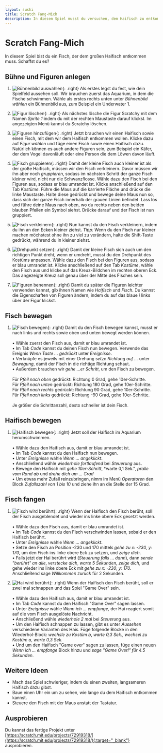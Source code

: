 ```yaml
---
layout: sushi
title: Scratch Fang-Mich
description: In diesem Spiel musst du versuchen, dem Haifisch zu entkommen.
---
```


# Scratch Fang-Mich

In diesem Spiel bist du ein Fisch, der dem großen Haifisch entkommen muss. Schaffst du es?

## Bühne und Figuren anlegen

1. ![Bühnenbild auswählen](scratch-fang-mich-v3/01-background.png){: .right}
Als erstes legst du fest, wie dein Spielfeld aussehen soll. Wir brauchen zuerst das Aquarium, in dem die Fische schwimmen. Wähle als erstes rechts unten unter *Bühnenbild wählen* ein Bühnenbild aus, zum Beispiel ein Underwater 1.

2. ![Figur löschen](scratch-fang-mich-v3/02-delete-scratchy.png){: .right}
Als nächstes lösche die Figur Scratchy mit dem Namen *Sprite 1* indem du mit der rechten Maustaste darauf klickst. 
Im angezeigten Menü kannst du Scratchy löschen.

3. ![Figuren hinzufügen](scratch-fang-mich/03-fish.png){: .right}
Jetzt brauchen wir einen Haifisch sowie einen Fisch, mit dem wir dem Haifisch entkommen wollen. Klicke dazu auf *Figur wählen* und füge einen Fisch sowie einen Haifisch dazu. Natürlich können es auch andere Figuren sein, zum Beispiel ein Käfer, der dem Vogel davonläuft oder eine Person die dem Löwen davon läuft.

4. ![Fisch gruppieren](scratch-fang-mich-v3/04-to-group.png){: .right}
Damit der kleine Fisch auch kleiner ist als der große Haifisch, müssen wir den Fisch verkleinern. Davor müssen wir ihn aber noch *gruppieren*, sodass im nächsten Schritt der ganze Fisch kleiner wird, nicht nur die Schwanzflosse. Wähle dazu den Fisch bei den Figuren aus, sodass er blau umrandet ist. Klicke anschließend auf den Tab *Kostüme*. Führe die Maus auf die karrierte Fläche und drücke die linke Maustaste. Halte diese gedrückt und bewege deine Maus nun so, dass sich der ganze Fisch innerhalb der grauen Linien befindet. Lass los und führe deine Maus nach oben, wo du rechts neben den beiden blauben Pfeilen ein Symbol siehst. Drücke darauf und der Fisch ist nun gruppiert.

5. ![Fisch verkleinern](scratch-fang-mich-v3/05-resize.png){: .right}
Nun kannst du den Fisch verkleinern, indem du ihn an den Ecken kleiner ziehst. *Tipp:* Wenn du den Fisch nur kleiner machen möchstest ohne ihn zu viel zu verändern, halte die Shift-Taste gedrückt, während du in kleiner ziehst.

6. ![Drehpunkt setzen](scratch-fang-mich-v3/06-fish-center.png){: .right}
Damit der kleine Fisch sich auch um den richtigen Punkt dreht, wenn er umdreht, musst du den Drehpunkt des Kostüms anpassen. Wähle dazu den Fisch bei den Figuren aus, sodass er blau umrandet ist. Klicke anschließend auf den Tab *Kostüme*, wähle den Fisch aus und klicke auf das Kreuz-Bildchen im rechten oberen Eck. Das angezeigte Kreuz soll genau über der Mitte des Fisches sein.

7. ![Figuren benennen](scratch-fang-mich-v3/07-rename.png){: .right}
Damit du später die Figuren leichter verwenden kannst, gib ihnen Namen wie *Haifisch* und *Fisch*. Du kannst die Eigenschaften von Figuren ändern, indem du auf das blaue *i* links über der Figur klickst.

## Fisch bewegen

1. ![Fisch bewegen](scratch-fang-mich-v3/08-move-fish.png){: .right}
Damit du den Fisch bewegen kannst, musst er nach links und rechts sowie oben und unten bewegt werden können.<br/><br/>
  • Wähle zuerst den Fisch aus, damit er blau umrandet ist.<br/>
  • Im Tab *Code* kannst du deinen Fisch nun bewegen. Verwende das Ereignis *Wenn Taste ... gedrückt* unter *Ereignisse*.<br/>
  • Verknüpfe es jeweils mit einer Drehung *setze Richtung auf ...* unter *Bewegung*, damit der Fisch in die richtige Richtung schaut.<br/>
  • Außerdem brauchen wir *gehe ...er Schritt*, um den Fisch zu bewegen.<br/><br/>
Für *Pfeil nach oben* gedrückt: Richtung 0 Grad, gehe 10er-Schritte.<br/>
Für *Pfeil nach unten* gedrückt: Richtung 180 Grad, gehe 10er-Schritte.<br/>
Für *Pfeil nach rechts* gedrückt: Richtung 90 Grad, gehe 10er-Schritte.<br/>
Für *Pfeil nach links* gedrückt: Richtung -90 Grad, gehe 10er-Schritte.<br/><br/>
Je größer die Schrittanzahl, desto schneller ist dein Fisch.


## Haifisch bewegen

1. ![Haifisch bewegen](scratch-fang-mich-v3/09-move-shark.png){: .right}
Jetzt soll der Haifisch im Aquarium herumschwimmen.<br/><br/> 
  • Wähle dazu den Haifisch aus, damit er blau umrandet ist.<br/>
  • Im Tab *Code* kannst du den Haifisch nun bewegen.<br/>
  • Unter *Ereignisse* wähle *Wenn ... angeklickt*.<br/>
  • Anschließend wähle *wiederhole fortlaufend* bei *Steuerung* aus.<br/>
  • Bewege den Haifisch mit *gehe 10er-Schritt*, *warte 0,1 Sek.", *pralle vom Rand ab* und *drehe dich um ... Grad*<br/>
  • Um etwas mehr Zufall reinzubringen, nimm im Menü *Operatoren* den Block *Zufallszahl von 1 bis 10* und ziehe ihn an die Stelle der 15 Grad.

  
## Fisch fangen

1. ![Fisch wird berührt](scratch-fang-mich-v3/10-touch-fish.png){: .right}
Wenn der Haifisch den Fisch berüht, soll der Fisch ausgeblendet und wieder ins linke obere Eck gesetzt werden.<br/><br/> 
  • Wähle dazu den Fisch aus, damit er blau umrandet ist.<br/>
  • Im Tab *Code* kannst du den Fisch verschwinden lassen, sobald er den Haifisch berührt.<br/>
  • Unter *Ereignisse* wähle *Wenn ... angeklickt*.<br/>
  • Setze den Fisch an Position -230 und 170 mittels *gehe zu x: -230, y: 170*, um den Fisch ins linke obere Eck zu setzen, und *zeige dich*.<br/>
  • Falls jetzt der Hai berührt wird (*Steuerung* *falls ... dann*), dann *sende "berührt" an alle*, *verstecke dich*, *warte 5 Sekunden*, *zeige dich*, und gehe wieder ins linke obere Eck mit *gehe zu x: -230, y: 170*. Anschließend sage *Willkommen zurück* für 2 Sekunden.


2. ![Hai wird berührt](scratch-fang-mich-v3/11-touch-shark.png){: .right}
Wenn der Haifisch den Fisch berüht, soll er zwei mal schnappen und das Spiel "Game Over" sein.<br/><br/> 
  • Wähle dazu den Haifisch aus, damit er blau umrandet ist.<br/>
  • Im Tab *Code* kannst du den Haifisch "Game Over" sagen lassen.<br/>
  • Unter *Ereignisse* wähle *Wenn ich ... empfange*, der Hai reagiert somit auf die vom Fisch ausgelöste Nachricht.<br/>
  • Anschließend wähle *wiederhole 2 mal* bei *Steuerung* aus.<br/>
  • Um den Haifisch schnappen zu lassen, gibt es unter *Aussehen* verschiedene Varianten des Hais. Füge folgende Blöcke in den Wiederhol-Block: *wechsle zu Kostüm b*, *warte 0,3 Sek.*, *wechsel zu Kostüm a*, *warte 0,3 Sek.*<br/>
  • Und um den Haifisch "Game over" sagen zu lassen, füge einen neuen *Wenn ich ... empfange* Block hinzu und *sage "Game Over!" für 4.5 Sekunden*.

## Weitere Ideen

* Mach das Spiel schwieriger, indem du einen zweiten, langsameren Haifisch dazu gibst.
* Baue einen Uhr ein um zu sehen, wie lange du dem Haifisch entkommen kannst.
* Steuere den Fisch mit der Maus anstatt der Tastatur.


## Ausprobieren

Du kannst das fertige Projekt unter [https://scratch.mit.edu/projects/72919318/](https://scratch.mit.edu/projects/72919318/){:target="_blank"} ausprobieren.